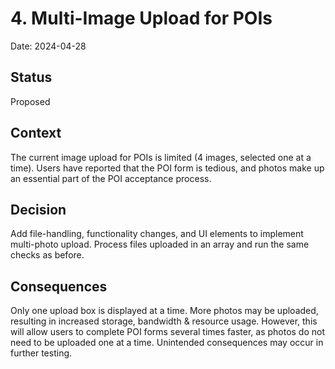 # 4. Multi-Image Upload for POIs

Date: 2024-04-28

## Status

Proposed

## Context

The current image upload for POIs is limited (4 images, selected one at a time). Users have reported that the POI form is tedious, and photos make up an essential part of the POI acceptance process.

## Decision

Add file-handling, functionality changes, and UI elements to implement multi-photo upload. Process files uploaded in an array and run the same checks as before.

## Consequences

Only one upload box is displayed at a time. More photos may be uploaded, resulting in increased storage, bandwidth & resource usage. However, this will allow users to complete POI forms several times faster, as photos do not need to be uploaded one at a time. Unintended consequences may occur in further testing.